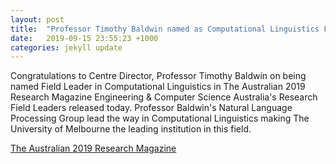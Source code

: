 ```yaml
---
layout: post
title:  "Professor Timothy Baldwin named as Computational Linguistics Field Leader in The Australian 2019 Research Magazine"
date:   2019-09-15 23:55:23 +1000
categories: jekyll update
---
```

Congratulations to Centre Director, Professor Timothy Baldwin on being named Field Leader in Computational Linguistics in The Australian 2019 Research Magazine Engineering & Computer Science Australia's Research Field Leaders released today. Professor Baldwin's Natural Language Processing Group lead the way in Computational Linguistics making The University of Melbourne the leading institution in this field.

[The Australian 2019 Research Magazine](https://specialreports.theaustralian.com.au/1540291/)



